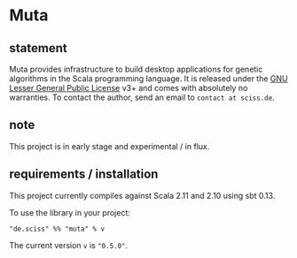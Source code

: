 # Muta

## statement

Muta provides infrastructure to build desktop applications for genetic algorithms in the Scala programming language. It is released under the [GNU Lesser General Public License](https://raw.github.com/Sciss/Muta/master/LICENSE) v3+ and comes with absolutely no warranties. To contact the author, send an email to `contact at sciss.de`.

## note

This project is in early stage and experimental / in flux.

## requirements / installation

This project currently compiles against Scala 2.11 and 2.10 using sbt 0.13.

To use the library in your project:

    "de.sciss" %% "muta" % v

The current version `v` is `"0.5.0"`.

